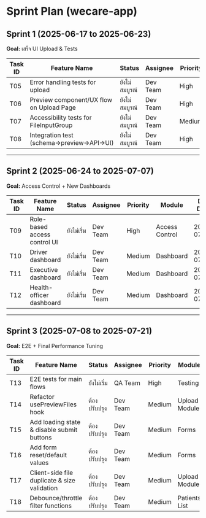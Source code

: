 # Sprint Plan (wecare-app)

## Sprint 1 (2025-06-17 to 2025-06-23)
**Goal:** เสร็จ UI Upload & Tests

| Task ID | Feature Name                                      | Status           | Assignee | Priority | Module        | Due Date   |
|---------|---------------------------------------------------|------------------|----------|----------|---------------|------------|
| T05     | Error handling tests for upload                   | ยังไม่สมบูรณ์     | Dev Team | High     | Upload Module | 2025-06-20 |
| T06     | Preview component/UX flow on Upload Page          | ยังไม่สมบูรณ์     | Dev Team | High     | Upload Module | 2025-06-20 |
| T07     | Accessibility tests for FileInputGroup            | ยังไม่สมบูรณ์     | Dev Team | Medium   | Upload Module | 2025-06-20 |
| T08     | Integration test (schema→preview→API→UI)           | ยังไม่สมบูรณ์     | Dev Team | High     | Upload Module | 2025-06-22 |

---

## Sprint 2 (2025-06-24 to 2025-07-07)
**Goal:** Access Control + New Dashboards

| Task ID | Feature Name                         | Status      | Assignee | Priority | Module          | Due Date   |
|---------|--------------------------------------|-------------|----------|----------|-----------------|------------|
| T09     | Role-based access control UI         | ยังไม่เริ่ม  | Dev Team | High     | Access Control  | 2025-07-01 |
| T10     | Driver dashboard                     | ยังไม่เริ่ม  | Dev Team | Medium   | Dashboard       | 2025-07-08 |
| T11     | Executive dashboard                  | ยังไม่เริ่ม  | Dev Team | Medium   | Dashboard       | 2025-07-08 |
| T12     | Health-officer dashboard             | ยังไม่เริ่ม  | Dev Team | Medium   | Dashboard       | 2025-07-08 |

---

## Sprint 3 (2025-07-08 to 2025-07-21)
**Goal:** E2E + Final Performance Tuning

| Task ID | Feature Name                                        | Status          | Assignee | Priority | Module         | Due Date   |
|---------|-----------------------------------------------------|-----------------|----------|----------|----------------|------------|
| T13     | E2E tests for main flows                            | ยังไม่เริ่ม     | QA Team  | High     | Testing        | 2025-07-15 |
| T14     | Refactor usePreviewFiles hook                       | ต้องปรับปรุง    | Dev Team | Medium   | Upload Module  | 2025-06-23 |
| T15     | Add loading state & disable submit buttons          | ต้องปรับปรุง    | Dev Team | Medium   | Forms          | 2025-06-23 |
| T16     | Add form reset/default values                       | ต้องปรับปรุง    | Dev Team | Medium   | Forms          | 2025-06-23 |
| T17     | Client-side file duplicate & size validation        | ต้องปรับปรุง    | Dev Team | Medium   | Upload Module  | 2025-06-23 |
| T18     | Debounce/throttle filter functions                  | ต้องปรับปรุง    | Dev Team | Medium   | Patients List  | 2025-06-23 |
